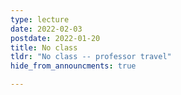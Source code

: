```yaml
---
type: lecture
date: 2022-02-03
postdate: 2022-01-20
title: No class
tldr: "No class -- professor travel"
hide_from_announcments: true

---
```

